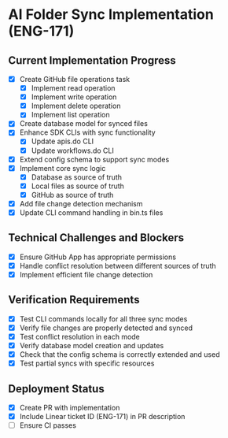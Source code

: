 # AI Folder Sync Implementation (ENG-171)

## Current Implementation Progress
- [x] Create GitHub file operations task
  - [x] Implement read operation
  - [x] Implement write operation
  - [x] Implement delete operation
  - [x] Implement list operation
- [x] Create database model for synced files
- [x] Enhance SDK CLIs with sync functionality
  - [x] Update apis.do CLI
  - [x] Update workflows.do CLI
- [x] Extend config schema to support sync modes
- [x] Implement core sync logic
  - [x] Database as source of truth
  - [x] Local files as source of truth
  - [x] GitHub as source of truth
- [x] Add file change detection mechanism
- [x] Update CLI command handling in bin.ts files

## Technical Challenges and Blockers
- [x] Ensure GitHub App has appropriate permissions
- [x] Handle conflict resolution between different sources of truth
- [x] Implement efficient file change detection

## Verification Requirements
- [x] Test CLI commands locally for all three sync modes
- [x] Verify file changes are properly detected and synced
- [x] Test conflict resolution in each mode
- [x] Verify database model creation and updates
- [x] Check that the config schema is correctly extended and used
- [x] Test partial syncs with specific resources

## Deployment Status
- [x] Create PR with implementation
- [x] Include Linear ticket ID (ENG-171) in PR description
- [ ] Ensure CI passes
